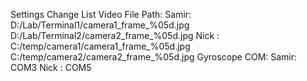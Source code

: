 Settings Change List
Video File Path:
    Samir:
    D:/Lab/Terminal1/camera1_frame_%05d.jpg
    D:/Lab/Terminal2/camera2_frame_%05d.jpg
    Nick :
    C:/temp/camera1/camera1_frame_%05d.jpg
    C:/temp/camera2/camera2_frame_%05d.jpg
Gyroscope COM:
    Samir: COM3
    Nick : COM5